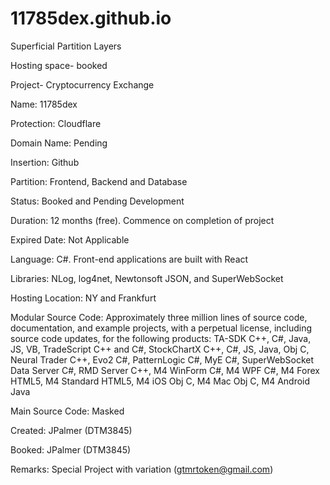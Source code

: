 # 11785dex.github.io
Superficial Partition Layers 

Hosting space- booked

Project- Cryptocurrency Exchange

Name: 11785dex

Protection: Cloudflare

Domain Name: Pending

Insertion: Github

Partition: Frontend, Backend and Database

Status: Booked and Pending Development

Duration: 12 months (free). Commence on completion of project

Expired Date: Not Applicable

Language: C#. Front-end applications are built with React

Libraries: NLog, log4net, Newtonsoft JSON, and SuperWebSocket

Hosting Location: NY and Frankfurt

Modular Source Code: Approximately three million lines of source code, documentation, and example projects, with a perpetual license, including source code updates, for the following products: TA-SDK C++, C#, Java, JS, VB, TradeScript C++ and C#, StockChartX C++, C#, JS, Java, Obj C, Neural Trader C++, Evo2 C#, PatternLogic C#, MyE C#, SuperWebSocket Data Server C#, RMD Server C++, M4 WinForm C#, M4 WPF C#, M4 Forex HTML5, M4 Standard HTML5, M4 iOS Obj C, M4 Mac Obj C, M4 Android Java

Main Source Code: Masked

Created: JPalmer (DTM3845)

Booked: JPalmer (DTM3845)

Remarks: Special Project with variation (gtmrtoken@gmail.com)
